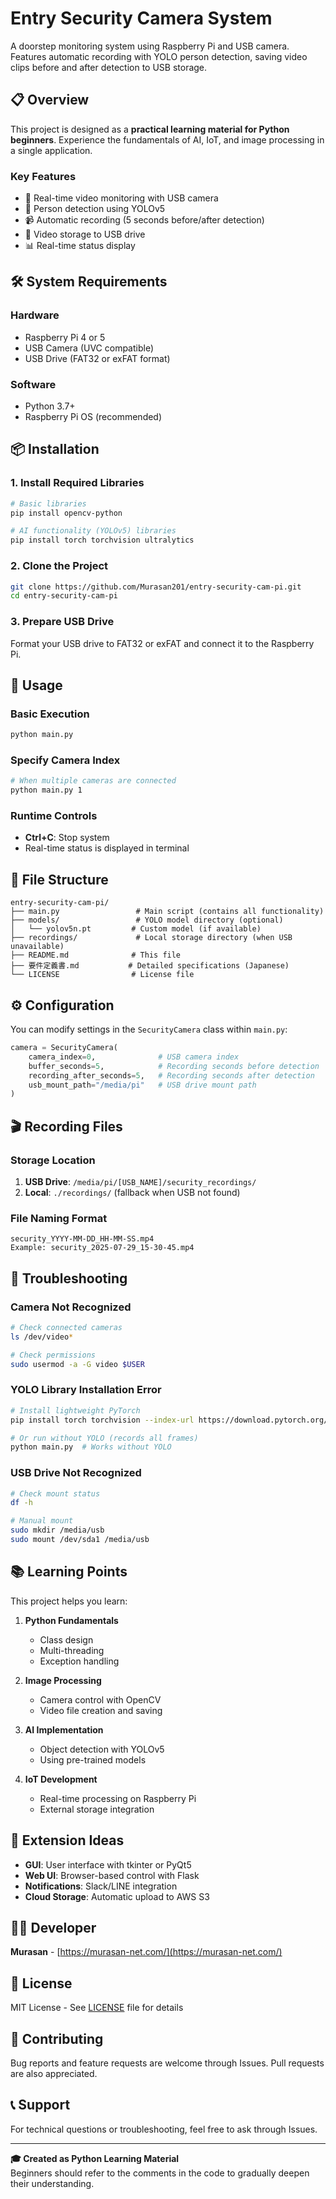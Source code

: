 # Entry Security Camera System

A doorstep monitoring system using Raspberry Pi and USB camera. Features automatic recording with YOLO person detection, saving video clips before and after detection to USB storage.

## 📋 Overview

This project is designed as a **practical learning material for Python beginners**. Experience the fundamentals of AI, IoT, and image processing in a single application.

### Key Features
- 🎥 Real-time video monitoring with USB camera
- 🤖 Person detection using YOLOv5
- 📹 Automatic recording (5 seconds before/after detection)
- 💾 Video storage to USB drive
- 📊 Real-time status display

## 🛠️ System Requirements

### Hardware
- Raspberry Pi 4 or 5
- USB Camera (UVC compatible)
- USB Drive (FAT32 or exFAT format)

### Software
- Python 3.7+
- Raspberry Pi OS (recommended)

## 📦 Installation

### 1. Install Required Libraries

```bash
# Basic libraries
pip install opencv-python

# AI functionality (YOLOv5) libraries
pip install torch torchvision ultralytics
```

### 2. Clone the Project

```bash
git clone https://github.com/Murasan201/entry-security-cam-pi.git
cd entry-security-cam-pi
```

### 3. Prepare USB Drive

Format your USB drive to FAT32 or exFAT and connect it to the Raspberry Pi.

## 🚀 Usage

### Basic Execution

```bash
python main.py
```

### Specify Camera Index

```bash
# When multiple cameras are connected
python main.py 1
```

### Runtime Controls

- **Ctrl+C**: Stop system
- Real-time status is displayed in terminal

## 📁 File Structure

```
entry-security-cam-pi/
├── main.py                 # Main script (contains all functionality)
├── models/                 # YOLO model directory (optional)
│   └── yolov5n.pt         # Custom model (if available)
├── recordings/             # Local storage directory (when USB unavailable)
├── README.md              # This file
├── 要件定義書.md           # Detailed specifications (Japanese)
└── LICENSE                # License file
```

## ⚙️ Configuration

You can modify settings in the `SecurityCamera` class within `main.py`:

```python
camera = SecurityCamera(
    camera_index=0,              # USB camera index
    buffer_seconds=5,            # Recording seconds before detection
    recording_after_seconds=5,   # Recording seconds after detection
    usb_mount_path="/media/pi"   # USB drive mount path
)
```

## 🎬 Recording Files

### Storage Location
1. **USB Drive**: `/media/pi/[USB_NAME]/security_recordings/`
2. **Local**: `./recordings/` (fallback when USB not found)

### File Naming Format
```
security_YYYY-MM-DD_HH-MM-SS.mp4
Example: security_2025-07-29_15-30-45.mp4
```

## 🔧 Troubleshooting

### Camera Not Recognized

```bash
# Check connected cameras
ls /dev/video*

# Check permissions
sudo usermod -a -G video $USER
```

### YOLO Library Installation Error

```bash
# Install lightweight PyTorch
pip install torch torchvision --index-url https://download.pytorch.org/whl/cpu

# Or run without YOLO (records all frames)
python main.py  # Works without YOLO
```

### USB Drive Not Recognized

```bash
# Check mount status
df -h

# Manual mount
sudo mkdir /media/usb
sudo mount /dev/sda1 /media/usb
```

## 📚 Learning Points

This project helps you learn:

1. **Python Fundamentals**
   - Class design
   - Multi-threading
   - Exception handling

2. **Image Processing**
   - Camera control with OpenCV
   - Video file creation and saving

3. **AI Implementation**
   - Object detection with YOLOv5
   - Using pre-trained models

4. **IoT Development**
   - Real-time processing on Raspberry Pi
   - External storage integration

## 🔄 Extension Ideas

- **GUI**: User interface with tkinter or PyQt5
- **Web UI**: Browser-based control with Flask
- **Notifications**: Slack/LINE integration
- **Cloud Storage**: Automatic upload to AWS S3

## 👨‍💻 Developer

**Murasan** - [https://murasan-net.com/](https://murasan-net.com/)

## 📄 License

MIT License - See [LICENSE](LICENSE) file for details

## 🤝 Contributing

Bug reports and feature requests are welcome through Issues. Pull requests are also appreciated.

## 📞 Support

For technical questions or troubleshooting, feel free to ask through Issues.

---

**🎓 Created as Python Learning Material**  
Beginners should refer to the comments in the code to gradually deepen their understanding.